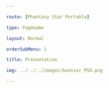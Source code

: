 ```yaml
---

route: [Phantasy Star Portable]

type: PageGame

layout: Normal

orderSubMenu: 1

title: Présentation

img: ../../../images/bannier_PSO.png

---
```

